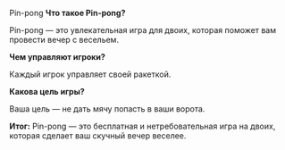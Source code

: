 Pin-pong
**Что такое Pin-pong?**

Pin-pong — это увлекательная игра для двоих, которая поможет вам провести вечер с весельем.

**Чем управляют игроки?**

Каждый игрок управляет своей ракеткой.

**Какова цель игры?**

Ваша цель — не дать мячу попасть в ваши ворота.

**Итог:**
Pin-pong — это бесплатная и нетребовательная игра на двоих, которая сделает ваш скучный вечер веселее.
